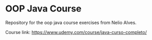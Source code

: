 # OOP Java Course

Repository for the oop java course exercises from Nelio Alves.

Course link: https://www.udemy.com/course/java-curso-completo/
